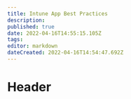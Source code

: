 ```yaml
---
title: Intune App Best Practices
description: 
published: true
date: 2022-04-16T14:55:15.105Z
tags: 
editor: markdown
dateCreated: 2022-04-16T14:54:47.692Z
---
```


# Header
